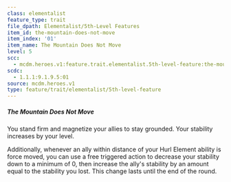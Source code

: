 ```yaml
---
class: elementalist
feature_type: trait
file_dpath: Elementalist/5th-Level Features
item_id: the-mountain-does-not-move
item_index: '01'
item_name: The Mountain Does Not Move
level: 5
scc:
  - mcdm.heroes.v1:feature.trait.elementalist.5th-level-feature:the-mountain-does-not-move
scdc:
  - 1.1.1:9.1.9.5:01
source: mcdm.heroes.v1
type: feature/trait/elementalist/5th-level-feature
---
```


##### The Mountain Does Not Move

You stand firm and magnetize your allies to stay grounded. Your stability increases by your level.

Additionally, whenever an ally within distance of your Hurl Element ability is force moved, you can use a free triggered action to decrease your stability down to a minimum of 0, then increase the ally's stability by an amount equal to the stability you lost. This change lasts until the end of the round.
